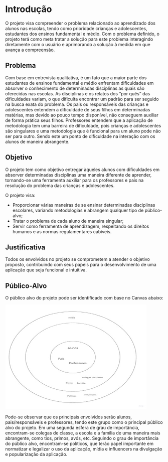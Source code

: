 # Introdução
O projeto visa compreender o problema relacionado ao aprendizado dos alunos nas escolas, tendo como prioridade crianças e adolescentes, estudantes dos ensinos fundamental e médio. Com o problema definido, o projeto terá como meta tratar a solução para este problema interagindo diretamente com o usuário e aprimorando a solução à medida em que avança a compreensão.

## Problema
Com base em entrevista qualitativa, é um fato que a maior parte dos estudantes de ensinos fundamental e médio enfrentam dificuldades em absorver o conhecimento de determinadas disciplinas as quais são oferecidas nas escolas. As disciplinas e os relatos dos “por quês” das dificuldades variam, o que dificulta encontrar um padrão para ser seguido na busca exata do problema.
Os pais ou responsáveis das crianças e adolescentes entendem a dificuldade de seus filhos em determinadas matérias, mas devido ao pouco tempo disponível, não conseguem auxiliar de forma prática seus filhos.
Professores entendem que a aplicação de metodologia tem uma barreira de dificuldade, pois crianças e adolescentes são singulares e uma metodologia que é funcional para um aluno pode não ser para outro. Sendo este um ponto de dificuldade na interação com os alunos de maneira abrangente.


## Objetivo

O projeto tem como objetivo entregar àqueles alunos com dificuldades em absorver determinadas disciplinas uma maneira diferente de aprender, tornando-se uma ferramenta auxiliar para os professores e pais na resolução do problema das crianças e adolescentes.

O projeto visa:
- Proporcionar várias maneiras de se ensinar determinadas disciplinas escolares, variando metodologias e abrangem qualquer tipo de público-alvo;
- Tratar o problema de cada aluno de maneira singular;
- Servir como ferramenta de aprendizagem, respeitando os direitos humanos e as normas regulamentares cabíveis.


## Justificativa

Todos os envolvidos no projeto se comprometem a atender o objetivo proposto, contribuindo com seus papeis para o desenvolvimento de uma aplicação que seja funcional e intuitiva.

## Público-Alvo

O público alvo do projeto pode ser identificado com base no Canvas abaixo:

![Canvas de relação Público Alvo](images/Rel_Publico_Alvo.jpg "Relação Público Alvo")

Pode-se observar que os principais envolvidos serão alunos, pais/responsáveis e professores, tendo este grupo como o principal público alvo do projeto.
Em uma segunda esfera de grau de importância, encontram-se colegas de classe, a escola e a família de uma maneira mais abrangente, como tios, primos, avós, etc.
Seguindo o grau de importância do público alvo, encontram-se políticos, que terão papel importante em normatizar e legalizar o uso da aplicação, mídia e influencers na divulgação e popularização da aplicação.

